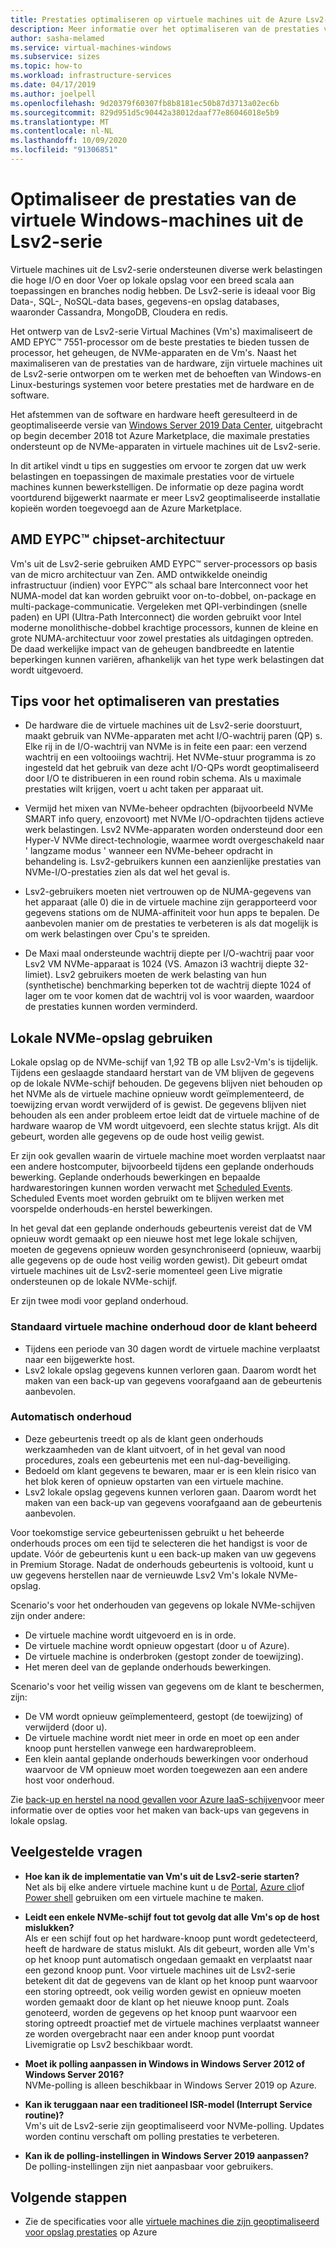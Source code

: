 ```yaml
---
title: Prestaties optimaliseren op virtuele machines uit de Azure Lsv2-serie-opslag
description: Meer informatie over het optimaliseren van de prestaties voor uw oplossing op de virtuele machines uit de Lsv2-serie met behulp van een Windows-voor beeld.
author: sasha-melamed
ms.service: virtual-machines-windows
ms.subservice: sizes
ms.topic: how-to
ms.workload: infrastructure-services
ms.date: 04/17/2019
ms.author: joelpell
ms.openlocfilehash: 9d20379f60307fb8b8181ec50b87d3713a02ec6b
ms.sourcegitcommit: 829d951d5c90442a38012daaf77e86046018e5b9
ms.translationtype: MT
ms.contentlocale: nl-NL
ms.lasthandoff: 10/09/2020
ms.locfileid: "91306851"
---
```

# <a name="optimize-performance-on-the-lsv2-series-windows-virtual-machines"></a>Optimaliseer de prestaties van de virtuele Windows-machines uit de Lsv2-serie

Virtuele machines uit de Lsv2-serie ondersteunen diverse werk belastingen die hoge I/O en door Voer op lokale opslag voor een breed scala aan toepassingen en branches nodig hebben.  De Lsv2-serie is ideaal voor Big Data-, SQL-, NoSQL-data bases, gegevens-en opslag databases, waaronder Cassandra, MongoDB, Cloudera en redis.

Het ontwerp van de Lsv2-serie Virtual Machines (Vm's) maximaliseert de AMD EPYC™ 7551-processor om de beste prestaties te bieden tussen de processor, het geheugen, de NVMe-apparaten en de Vm's. Naast het maximaliseren van de prestaties van de hardware, zijn virtuele machines uit de Lsv2-serie ontworpen om te werken met de behoeften van Windows-en Linux-besturings systemen voor betere prestaties met de hardware en de software.

Het afstemmen van de software en hardware heeft geresulteerd in de geoptimaliseerde versie van [Windows Server 2019 Data Center](https://www.microsoft.com/cloud-platform/windows-server-pricing), uitgebracht op begin december 2018 tot Azure Marketplace, die maximale prestaties ondersteunt op de NVMe-apparaten in virtuele machines uit de Lsv2-serie.

In dit artikel vindt u tips en suggesties om ervoor te zorgen dat uw werk belastingen en toepassingen de maximale prestaties voor de virtuele machines kunnen bewerkstelligen. De informatie op deze pagina wordt voortdurend bijgewerkt naarmate er meer Lsv2 geoptimaliseerde installatie kopieën worden toegevoegd aan de Azure Marketplace.

## <a name="amd-eypc-chipset-architecture"></a>AMD EYPC™ chipset-architectuur

Vm's uit de Lsv2-serie gebruiken AMD EYPC™ server-processors op basis van de micro architectuur van Zen. AMD ontwikkelde oneindig infrastructuur (indien) voor EYPC™ als schaal bare Interconnect voor het NUMA-model dat kan worden gebruikt voor on-to-dobbel, on-package en multi-package-communicatie. Vergeleken met QPI-verbindingen (snelle paden) en UPI (Ultra-Path Interconnect) die worden gebruikt voor Intel moderne monolithische-dobbel krachtige processors, kunnen de kleine en grote NUMA-architectuur voor zowel prestaties als uitdagingen optreden. De daad werkelijke impact van de geheugen bandbreedte en latentie beperkingen kunnen variëren, afhankelijk van het type werk belastingen dat wordt uitgevoerd.

## <a name="tips-for-maximizing-performance"></a>Tips voor het optimaliseren van prestaties

* De hardware die de virtuele machines uit de Lsv2-serie doorstuurt, maakt gebruik van NVMe-apparaten met acht I/O-wachtrij paren (QP) s. Elke rij in de I/O-wachtrij van NVMe is in feite een paar: een verzend wachtrij en een voltooiings wachtrij. Het NVMe-stuur programma is zo ingesteld dat het gebruik van deze acht I/O-QPs wordt geoptimaliseerd door I/O te distribueren in een round robin schema. Als u maximale prestaties wilt krijgen, voert u acht taken per apparaat uit.

* Vermijd het mixen van NVMe-beheer opdrachten (bijvoorbeeld NVMe SMART info query, enzovoort) met NVMe I/O-opdrachten tijdens actieve werk belastingen. Lsv2 NVMe-apparaten worden ondersteund door een Hyper-V NVMe direct-technologie, waarmee wordt overgeschakeld naar ' langzame modus ' wanneer een NVMe-beheer opdracht in behandeling is. Lsv2-gebruikers kunnen een aanzienlijke prestaties van NVMe-I/O-prestaties zien als dat wel het geval is.

* Lsv2-gebruikers moeten niet vertrouwen op de NUMA-gegevens van het apparaat (alle 0) die in de virtuele machine zijn gerapporteerd voor gegevens stations om de NUMA-affiniteit voor hun apps te bepalen. De aanbevolen manier om de prestaties te verbeteren is als dat mogelijk is om werk belastingen over Cpu's te spreiden. 

* De Maxi maal ondersteunde wachtrij diepte per I/O-wachtrij paar voor Lsv2 VM NVMe-apparaat is 1024 (VS. Amazon i3 wachtrij diepte 32-limiet). Lsv2 gebruikers moeten de werk belasting van hun (synthetische) benchmarking beperken tot de wachtrij diepte 1024 of lager om te voor komen dat de wachtrij vol is voor waarden, waardoor de prestaties kunnen worden verminderd.

## <a name="utilizing-local-nvme-storage"></a>Lokale NVMe-opslag gebruiken

Lokale opslag op de NVMe-schijf van 1,92 TB op alle Lsv2-Vm's is tijdelijk. Tijdens een geslaagde standaard herstart van de VM blijven de gegevens op de lokale NVMe-schijf behouden. De gegevens blijven niet behouden op het NVMe als de virtuele machine opnieuw wordt geïmplementeerd, de toewijzing ervan wordt verwijderd of is gewist. De gegevens blijven niet behouden als een ander probleem ertoe leidt dat de virtuele machine of de hardware waarop de VM wordt uitgevoerd, een slechte status krijgt. Als dit gebeurt, worden alle gegevens op de oude host veilig gewist.

Er zijn ook gevallen waarin de virtuele machine moet worden verplaatst naar een andere hostcomputer, bijvoorbeeld tijdens een geplande onderhouds bewerking. Geplande onderhouds bewerkingen en bepaalde hardwarestoringen kunnen worden verwacht met [Scheduled Events](scheduled-events.md). Scheduled Events moet worden gebruikt om te blijven werken met voorspelde onderhouds-en herstel bewerkingen.

In het geval dat een geplande onderhouds gebeurtenis vereist dat de VM opnieuw wordt gemaakt op een nieuwe host met lege lokale schijven, moeten de gegevens opnieuw worden gesynchroniseerd (opnieuw, waarbij alle gegevens op de oude host veilig worden gewist). Dit gebeurt omdat virtuele machines uit de Lsv2-serie momenteel geen Live migratie ondersteunen op de lokale NVMe-schijf.

Er zijn twee modi voor gepland onderhoud.

### <a name="standard-vm-customer-controlled-maintenance"></a>Standaard virtuele machine onderhoud door de klant beheerd

- Tijdens een periode van 30 dagen wordt de virtuele machine verplaatst naar een bijgewerkte host.
- Lsv2 lokale opslag gegevens kunnen verloren gaan. Daarom wordt het maken van een back-up van gegevens voorafgaand aan de gebeurtenis aanbevolen.

### <a name="automatic-maintenance"></a>Automatisch onderhoud

- Deze gebeurtenis treedt op als de klant geen onderhouds werkzaamheden van de klant uitvoert, of in het geval van nood procedures, zoals een gebeurtenis met een nul-dag-beveiliging.
- Bedoeld om klant gegevens te bewaren, maar er is een klein risico van het blok keren of opnieuw opstarten van een virtuele machine.
- Lsv2 lokale opslag gegevens kunnen verloren gaan. Daarom wordt het maken van een back-up van gegevens voorafgaand aan de gebeurtenis aanbevolen.

Voor toekomstige service gebeurtenissen gebruikt u het beheerde onderhouds proces om een tijd te selecteren die het handigst is voor de update. Vóór de gebeurtenis kunt u een back-up maken van uw gegevens in Premium Storage. Nadat de onderhouds gebeurtenis is voltooid, kunt u uw gegevens herstellen naar de vernieuwde Lsv2 Vm's lokale NVMe-opslag.

Scenario's voor het onderhouden van gegevens op lokale NVMe-schijven zijn onder andere:

- De virtuele machine wordt uitgevoerd en is in orde.
- De virtuele machine wordt opnieuw opgestart (door u of Azure).
- De virtuele machine is onderbroken (gestopt zonder de toewijzing).
- Het meren deel van de geplande onderhouds bewerkingen.

Scenario's voor het veilig wissen van gegevens om de klant te beschermen, zijn:

- De VM wordt opnieuw geïmplementeerd, gestopt (de toewijzing) of verwijderd (door u).
- De virtuele machine wordt niet meer in orde en moet op een ander knoop punt herstellen vanwege een hardwareprobleem.
- Een klein aantal geplande onderhouds bewerkingen voor onderhoud waarvoor de VM opnieuw moet worden toegewezen aan een andere host voor onderhoud.

Zie [back-up en herstel na nood gevallen voor Azure IaaS-schijven](../backup-and-disaster-recovery-for-azure-iaas-disks.md)voor meer informatie over de opties voor het maken van back-ups van gegevens in lokale opslag.

## <a name="frequently-asked-questions"></a>Veelgestelde vragen

* **Hoe kan ik de implementatie van Vm's uit de Lsv2-serie starten?**  
   Net als bij elke andere virtuele machine kunt u de [Portal](quick-create-portal.md), [Azure cli](quick-create-cli.md)of [Power shell](quick-create-powershell.md) gebruiken om een virtuele machine te maken.

* **Leidt een enkele NVMe-schijf fout tot gevolg dat alle Vm's op de host mislukken?**  
   Als er een schijf fout op het hardware-knoop punt wordt gedetecteerd, heeft de hardware de status mislukt. Als dit gebeurt, worden alle Vm's op het knoop punt automatisch ongedaan gemaakt en verplaatst naar een gezond knoop punt. Voor virtuele machines uit de Lsv2-serie betekent dit dat de gegevens van de klant op het knoop punt waarvoor een storing optreedt, ook veilig worden gewist en opnieuw moeten worden gemaakt door de klant op het nieuwe knoop punt. Zoals genoteerd, worden de gegevens op het knoop punt waarvoor een storing optreedt proactief met de virtuele machines verplaatst wanneer ze worden overgebracht naar een ander knoop punt voordat Livemigratie op Lsv2 beschikbaar wordt.

* **Moet ik polling aanpassen in Windows in Windows Server 2012 of Windows Server 2016?**  
   NVMe-polling is alleen beschikbaar in Windows Server 2019 op Azure.  

* **Kan ik teruggaan naar een traditioneel ISR-model (Interrupt Service routine)?**  
   Vm's uit de Lsv2-serie zijn geoptimaliseerd voor NVMe-polling. Updates worden continu verschaft om polling prestaties te verbeteren.

* **Kan ik de polling-instellingen in Windows Server 2019 aanpassen?**  
   De polling-instellingen zijn niet aanpasbaar voor gebruikers.
   
## <a name="next-steps"></a>Volgende stappen

* Zie de specificaties voor alle [virtuele machines die zijn geoptimaliseerd voor opslag prestaties](../sizes-storage.md) op Azure
